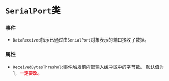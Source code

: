 
<p id="t4mWnGJEaP84nvXt7tiv2B">



</p>

<p id="8Ec5ELcqQfdxhngMo7YLc2">

# `SerialPort`类

</p>

<p id="wppGj3kTs4gECkVjxsa5PR">

### 事件

</p>

- `DataReceived`指示已通过由`SerialPort`对象表示的端口接收了数据。

<p id="kEtJdPhZ5os9XFnAwrVBsT">

### 属性

</p>

- `ReceivedBytesThreshold`事件触发前内部输入缓冲区中的字节数。 默认值为 1。<span style="color:#E91E2C;">**一定要改。**</span>

<p id="4k6u59BLyD5umT8AdgeSdm">



</p>

<p id="6tZBXFsvRpAXXsMmH1Vgnx">



</p>
